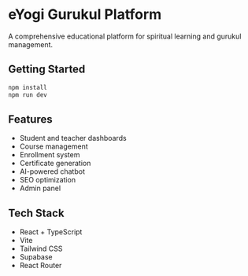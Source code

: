 # eYogi Gurukul Platform

A comprehensive educational platform for spiritual learning and gurukul management.

## Getting Started

```bash
npm install
npm run dev
```

## Features

- Student and teacher dashboards
- Course management
- Enrollment system
- Certificate generation
- AI-powered chatbot
- SEO optimization
- Admin panel

## Tech Stack

- React + TypeScript
- Vite
- Tailwind CSS
- Supabase
- React Router
```
